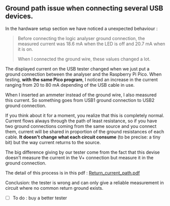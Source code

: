 ## Ground path issue when connecting several USB devices.

In the hardware setup section we have noticed a unexpected behaviour :

> Before connecting the logic analyser ground connection, the measured current was 18.6 mA when the LED is off and 20.7 mA when it is on.
> 
> When I connected the ground wire, these values changed a lot.

The displayed current on the USB tester changed when we just put a ground connection between the analyser and the Raspberry Pi Pico. 
When testing, **with the same Pico program**, I noticed an increase in the current ranging from 20 to 80 mA depending of the USB cable in use.

When I inserted an ammeter instead of the ground wire, I also measured this current. So something goes from USB1 ground connection to USB2 ground connection.

If you think about it for a moment, you realize that this is completely normal. Current flows always through the path of least resistance, so if you have two ground connections coming from the same source and you connect them, current will be shared in proportion of the ground resistances of each cable. **It doesn't change what each circuit consume** (to be precise: a tiny bit) but the way current returns to the source.

The big difference giving by our tester come from the fact that this devise doesn't measure the current in the V+ connection but measure it in the ground connection.

The detail of this process is in this pdf : [Return_current_path.pdf](Return_current_path.pdf)

Conclusion: the tester is wrong and can only give a reliable measurement in circuit where no common return ground exists.

- [ ] To do : buy a better tester
